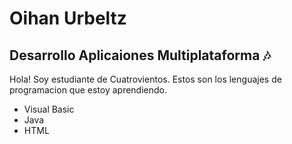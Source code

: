 # Oihan Urbeltz
## Desarrollo Aplicaiones Multiplataforma 🎶
Hola! Soy estudiante de Cuatrovientos.
Estos son los lenguajes de programacion que estoy aprendiendo.
- Visual Basic
- Java
- HTML

